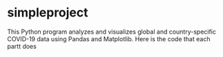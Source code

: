 # simpleproject
This Python program analyzes and visualizes global and country-specific COVID-19 data using Pandas and Matplotlib. Here is the code that each partt does

